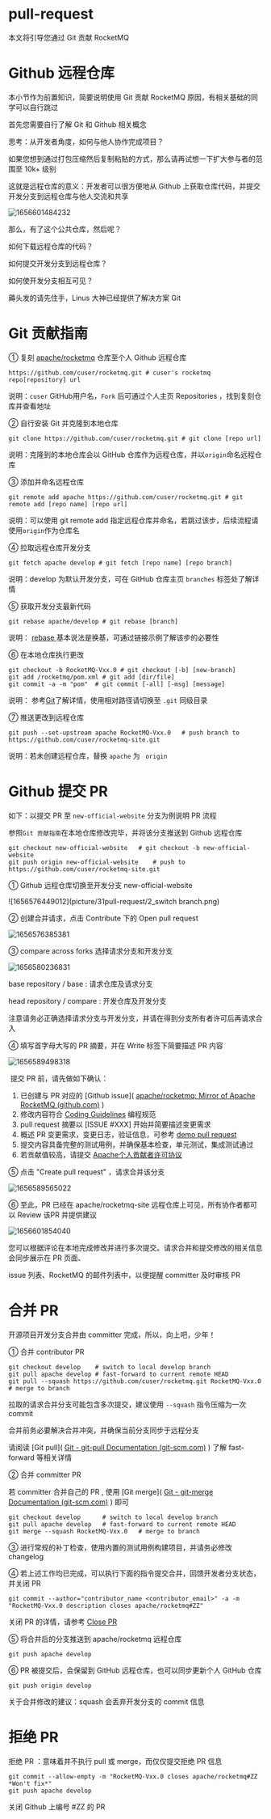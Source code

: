 # pull-request

本文将引导您通过 Git 贡献 RocketMQ

# Github 远程仓库

本小节作为前置知识，简要说明使用 Git 贡献 RocketMQ 原因，有相关基础的同学可以自行跳过

首先您需要自行了解 Git 和 Github 相关概念

思考：从开发者角度，如何与他人协作完成项目？

如果您想到通过打包压缩然后复制粘贴的方式，那么请再试想一下扩大参与者的范围至 10k+ 级别

这就是远程仓库的意义：开发者可以很方便地从 Github 上获取仓库代码，并提交开发分支到远程仓库与他人交流和共享

![1656601484232](picture/31pull-request/1_Github.png)

那么，有了这个公共仓库，然后呢？

如何下载远程仓库的代码？

如何提交开发分支到远程仓库？

如何使开发分支相互可见？

薅头发的请先住手，Linus 大神已经提供了解决方案 Git

# Git 贡献指南

① 复刻 [apache/rocketmq](https://github.com/apache/rocketmq) 仓库至个人 Github 远程仓库

```shell
https://github.com/cuser/rocketmq.git # cuser's rocketmq repo[repository] url
```

说明：```cuser``` GitHub用户名，```Fork``` 后可通过个人主页 Repositories ，找到复刻仓库并查看地址

② 自行安装 Git 并克隆到本地仓库

```shell
git clone https://github.com/cuser/rocketmq.git # git clone [repo url]
```

说明：克隆到的本地仓库会以 GitHub 仓库作为远程仓库，并以```origin```命名远程仓库

③ 添加并命名远程仓库

```shell
git remote add apache https://github.com/cuser/rocketmq.git	# git remote add [repo name] [repo url]
```

说明：可以使用 git remote add 指定远程仓库并命名，若跳过该步，后续流程请使用```origin```作为仓库名

④ 拉取远程仓库开发分支

```shell
git fetch apache develop # git fetch [repo name] [repo branch]
```

说明：develop 为默认开发分支，可在 GitHub 仓库主页 ```branches``` 标签处了解详情

⑤ 获取开发分支最新代码

```shell
git rebase apache/develop # git rebase [branch]
```

说明： [rebase <branch>](https://git-scm.com/docs/git-rebase) 基本说法是换基，可通过链接示例了解该步的必要性

⑥ 在本地仓库执行更改

```shell
git checkout -b RocketMQ-Vxx.0 # git checkout [-b] [new-branch]
git add /rocketmq/pom.xml # git add [dir/file]
git commit -a -m "pom"	# git commit [-all] [-msg] [message]
```

说明： 参考[Git](https://git-scm.com/docs/git-add)了解详情，使用相对路径请切换至 ```.git``` 同级目录

⑦ 推送更改到远程仓库

```shell
git push --set-upstream apache RocketMQ-Vxx.0	# push branch to https://github.com/cuser/rocketmq-site.git
```

说明：若未创建远程仓库，替换 ```apache``` 为 ``` origin```

# Github 提交 PR

如下：以提交 PR 至 ```new-official-website``` 分支为例说明 PR 流程

参照```Git 贡献指南```在本地仓库修改完毕，并将该分支推送到 Github 远程仓库

```shell
git checkout new-official-website	# git checkout -b new-official-website
git push origin new-official-website	# push to https://github.com/cuser/rocketmq-site.git
```

① Github 远程仓库切换至开发分支 new-official-website

![1656576449012](picture/31pull-request/2_switch branch.png)

② 创建合并请求，点击 Contribute 下的 Open pull request

![1656576385381](picture/31pull-request/3_OpenPR.png)

③ compare across forks 选择请求分支和开发分支

![1656580236831](picture/31pull-request/4_compare.png)

base repository / base : 请求仓库及请求分支

head repository / compare : 开发仓库及开发分支

注意请务必正确选择请求分支与开发分支，并请在得到分支所有者许可后再请求合入

④ 填写首字母大写的 PR 摘要，并在 Write 标签下简要描述 PR 内容

![1656589498318](picture/31pull-request/5_Write.png)

​	提交 PR 前，请先做如下确认：

1. 已创建与 PR 对应的 [Github issue]( [apache/rocketmq: Mirror of Apache RocketMQ (github.com)](https://github.com/apache/rocketmq/issues) )
2. 修改内容符合 [Coding Guidelines](/docs/30code-guidelines) 编程规范
3. pull request 摘要以 [ISSUE #XXX] 开始并简要描述变更需求
4. 概述 PR 变更需求，变更日志，验证信息，可参考 [demo pull request](https://github.com/apache/rocketmq/pull/152) 
5. 提交内容具备完整的测试用例，并确保基本检查，单元测试，集成测试通过
6. 若贡献值较高，请提交 [Apache个人贡献者许可协议](http://www.apache.org/licenses/#clas) 

⑤ 点击 "Create pull request" ，请求合并该分支

![1656589565022](picture/31pull-request/6_CreatePR.png)

⑥ 至此，PR 已经在 apache/rocketmq-site 远程仓库上可见，所有协作者都可以 Review 该PR 并提供建议

![1656601854040](picture/31pull-request/7_mailList.png)

您可以根据评论在本地完成修改并进行多次提交。请求合并和提交修改的相关信息会同步展示在 PR 页面、	    

issue 列表、RocketMQ 的邮件列表中，以便提醒 committer 及时审核 PR

# 合并 PR

开源项目开发分支合并由 committer 完成，所以，向上吧，少年！

① 合并 contributor PR

```shell
git checkout develop	# switch to local develop branch
git pull apache develop	# fast-forward to current remote HEAD
git pull --squash https://github.com/cuser/rocketmq.git RocketMQ-Vxx.0  # merge to branch
```

拉取的请求合并分支可能包含多次提交，建议使用 ```--squash``` 指令压缩为一次 commit

合并前务必要解决合并冲突，并确保当前分支同步于远程分支

请阅读 [Git pull]( [Git - git-pull Documentation (git-scm.com)](https://git-scm.com/docs/git-pull) ) 了解 fast-forward 等相关详情

② 合并 committer PR

若 committer 合并自己的 PR , 使用 [Git merge]( [Git - git-merge Documentation (git-scm.com)](https://git-scm.com/docs/git-merge) ) 即可

```shell
git checkout develop      # switch to local develop branch
git pull apache develop   # fast-forward to current remote HEAD
git merge --squash RocketMQ-Vxx.0	# merge to branch
```

③ 进行常规的补丁检查，使用内置的测试用例构建项目，并请务必修改 changelog 

④ 若上述工作均已完成，可以执行下面的指令提交合并，回馈开发者分支状态，并关闭 PR

```shell
git commit --author="contributor_name <contributor_email>" -a -m "RocketMQ-Vxx.0 description closes apache/rocketmq#ZZ"
```

关闭 PR 的详情，请参考 [Close PR](https://docs.github.com/cn/issues/tracking-your-work-with-issues/closing-an-issue) 

⑤ 将合并后的分支推送到 apache/rocketmq 远程仓库

```shell
git push apache develop
```

⑥ PR 被提交后，会保留到 GitHub 远程仓库，也可以同步更新个人 GitHub 仓库

```shell
git push origin develop
```

关于合并修改的建议：squash 会丢弃开发分支的 commit 信息

# 拒绝 PR

拒绝 PR ：意味着并不执行 pull 或 merge，而仅仅提交拒绝 PR 信息

```SHELL
git commit --allow-empty -m "RocketMQ-Vxx.0 closes apache/rocketmq#ZZ *Won't fix*"
git push apache develop
```

关闭 Github 上编号 #ZZ 的 PR












